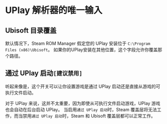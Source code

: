 # UPlay 解析器的唯一输入
## Ubisoft 目录覆盖
默认情况下，Steam ROM Manager 假定您的 UPlay 安装位于 `C:\Program Files (x86)\Ubisoft`。 如果你的UPlay安装在其他位置，这个字段允许你覆盖那个路径。

## 通过 UPlay 启动`[建议禁用]`

听起来像是，这个开关可以让你设置游戏是通过 UPlay 启动还是直接从游戏的可执行文件启动。

对于 UPlay 来说，这并不太重要，因为即使从可执行文件启动游戏，UPlay 游戏也会自动在后台启动 UPlay。 当启用`通过 UPlay 启动`时，Steam 覆盖层将无法工作，而当禁用`通过 UPlay 启动`时，Steam 和 Ubisoft 覆盖层都可以正常工作。

